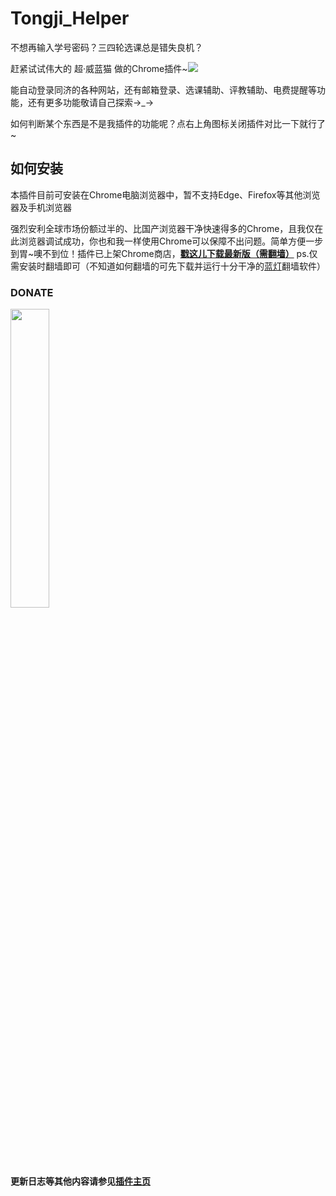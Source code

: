 # Tongji_Helper

不想再输入学号密码？三四轮选课总是错失良机？

赶紧试试伟大的 超·威蓝猫 做的Chrome插件~![](https://tiny.zhouii.com/qqemoji/e248.gif)

能自动登录同济的各种网站，还有邮箱登录、选课辅助、评教辅助、电费提醒等功能，还有更多功能敬请自己探索→_→

如何判断某个东西是不是我插件的功能呢？点右上角图标关闭插件对比一下就行了~

## 如何安装

本插件目前可安装在Chrome电脑浏览器中，暂不支持Edge、Firefox等其他浏览器及手机浏览器

强烈安利全球市场份额过半的、比国产浏览器干净快速得多的Chrome，且我仅在此浏览器调试成功，你也和我一样使用Chrome可以保障不出问题。简单方便一步到胃~噢不到位！插件已上架Chrome商店，**[戳这儿下载最新版（需翻墙）](https://chrome.google.com/webstore/detail/tongji-helper/llpednpgkdbefobnjkkmcoldhjppabdp)** ps.仅需安装时翻墙即可（不知道如何翻墙的可先下载并运行十分干净的[蓝灯](https://raw.githubusercontent.com/getlantern/lantern-binaries/master/lantern-installer.exe)翻墙软件）

### DONATE

<img src="https://tiny.zhouii.com/qr_alipay.jpg" width="35%">

#### 更新日志等其他内容请参见[插件主页](https://www.zhouii.com/tj-helper)
